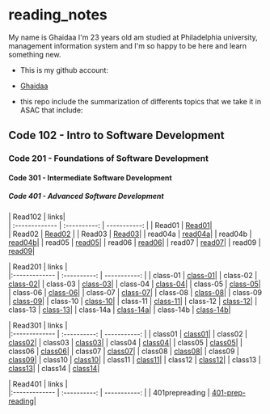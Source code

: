 # reading_notes

My name is Ghaidaa I'm 23 years old am studied at Philadelphia university, management information system and I'm so happy to be here and learn something new.


- This is my github account:
- [Ghaidaa](https://github.com/Ghaidaamoh)

- this repo include the summarization of differents topics that we take it in ASAC that include:

## Code 102 - Intro to Software Development

### Code 201 - Foundations of Software Development

#### Code 301 - Intermediate Software Development

##### Code 401 - Advanced Software Development



| Read102       |       links|       
| :-------------   | :----------: | -----------: |
|  Read01          |     [Read01](https://ghaidaamoh.github.io/reading_notes/Code102reading-notes/Read01)|     
| Read02           |     [Read02](https://ghaidaamoh.github.io/reading_notes/Code102reading-notes/Read02) |
|  Read03          |     [Read03](https://ghaidaamoh.github.io/reading_notes/Code102reading-notes/read03)|
|  read04a         |     [read04a](https://ghaidaamoh.github.io/reading_notes/Code102reading-notes/read04a)| 
|  read04b        |     [read04b](https://ghaidaamoh.github.io/reading_notes/Code102reading-notes/read04b)| 
|  read05        |     [read05](https://ghaidaamoh.github.io/reading_notes/Code102reading-notes/read05)| 
|  read06        |     [read06](https://ghaidaamoh.github.io/reading_notes/Code102reading-notes/read06)| 
|  read07        |     [read07](https://ghaidaamoh.github.io/reading_notes/Code102reading-notes/read07)| 
|  read09        |     [read09](https://ghaidaamoh.github.io/reading_notes/Code102reading-notes/read09)| 
 

| Read201        |       links |       
|:------------- | :----------: | -----------:                                                              | 
|  class-01      |    [ class-01](https://ghaidaamoh.github.io/reading_notes/code201reading_notes/class-01)| 
|  class-02      |    [ class-02](https://ghaidaamoh.github.io/reading_notes/code201reading_notes/class-02)| 
|  class-03      |    [ class-03](https://ghaidaamoh.github.io/reading_notes/code201reading_notes/class-03)| 
|  class-04      |    [ class-04](https://ghaidaamoh.github.io/reading_notes/code201reading_notes/class-04)| 
|  class-05      |    [ class-05](https://ghaidaamoh.github.io/reading_notes/code201reading_notes/class-05)| 
|  class-06      |    [ class-06](https://ghaidaamoh.github.io/reading_notes/code201reading_notes/class-06)| 
|  class-07      |    [ class-07](https://ghaidaamoh.github.io/reading_notes/code201reading_notes/class-07)| 
|  class-08      |    [ class-08](https://ghaidaamoh.github.io/reading_notes/code201reading_notes/class-08)| 
|  class-09      |    [ class-09](https://ghaidaamoh.github.io/reading_notes/code201reading_notes/class-09)| 
|  class-10      |    [ class-10](https://ghaidaamoh.github.io/reading_notes/code201reading_notes/class-10)|
|  class-11      |    [ class-11](https://ghaidaamoh.github.io/reading_notes/code201reading_notes/class-11)|
|  class-12      |    [ class-12](https://ghaidaamoh.github.io/reading_notes/code201reading_notes/class-12)|
|  class-13      |    [ class-13](https://ghaidaamoh.github.io/reading_notes/code201reading_notes/class-13)|
|  class-14a     |    [ class-14a](https://ghaidaamoh.github.io/reading_notes/code201reading_notes/class-14a)|
|  class-14b     |    [ class-14b](https://ghaidaamoh.github.io/reading_notes/code201reading_notes/class-14b)|


| Read301        |       links |       
|:------------- | :----------: | -----------:                                                              | 
|  class01     |    [ class01](https://ghaidaamoh.github.io/reading_notes/Code301reading-notes/class01)|
|  class02     |    [ class02](https://ghaidaamoh.github.io/reading_notes/Code301reading-notes/class02)|
|  class03     |    [ class03](https://ghaidaamoh.github.io/reading_notes/Code301reading-notes/class03)|
|  class04     |    [ class04](https://ghaidaamoh.github.io/reading_notes/Code301reading-notes/class04)|
|  class05     |    [ class05](https://ghaidaamoh.github.io/reading_notes/Code301reading-notes/class05)|
|  class06     |    [ class06](https://ghaidaamoh.github.io/reading_notes/Code301reading-notes/class06)|
|  class07     |    [ class07](https://ghaidaamoh.github.io/reading_notes/Code301reading-notes/class07)|
|  class08     |    [ class08](https://ghaidaamoh.github.io/reading_notes/Code301reading-notes/class08)|
|  class09     |    [ class09](https://ghaidaamoh.github.io/reading_notes/Code301reading-notes/class09)|
|  class10     |    [ class10](https://ghaidaamoh.github.io/reading_notes/Code301reading-notes/class10)|
|  class11     |    [ class11](https://ghaidaamoh.github.io/reading_notes/Code301reading-notes/class11)|
|  class12     |    [ class12](https://ghaidaamoh.github.io/reading_notes/Code301reading-notes/class12)|
|  class13     |    [ class13](https://ghaidaamoh.github.io/reading_notes/Code301reading-notes/class13)|
|  class14     |    [ class14](https://ghaidaamoh.github.io/reading_notes/Code301reading-notes/class14)|

| Read401        |       links |       
|:------------- | :----------: | -----------:                                                              | 
|  401prepreading     |    [401-prep-reading](https://ghaidaamoh.github.io/reading_notes/Code401reading-notes/401-prep-reading)|
